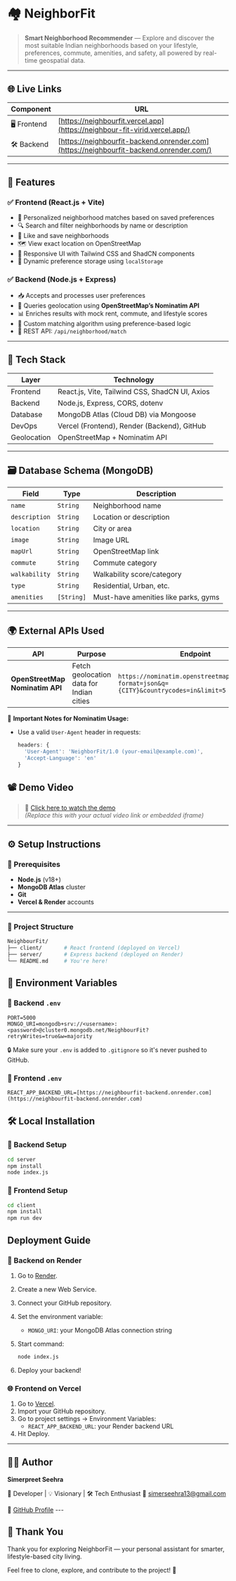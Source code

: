 # 🏘️ NeighborFit

> **Smart Neighborhood Recommender** — Explore and discover the most suitable Indian neighborhoods based on your lifestyle, preferences, commute, amenities, and safety, all powered by real-time geospatial data.

---

## 🌐 Live Links

| Component  | URL |
|------------|-----|
| 🖥️ Frontend | [https://neighbourfit.vercel.app](https://neighbour-fit-virid.vercel.app/) |
| 🛠️ Backend  | [https://neighbourfit-backend.onrender.com](https://neighbourfit-backend.onrender.com/) |

---

## 🚀 Features

### ✅ Frontend (React.js + Vite)

- 🎯 Personalized neighborhood matches based on saved preferences
- 🔍 Search and filter neighborhoods by name or description
- 💖 Like and save neighborhoods
- 🗺️ View exact location on OpenStreetMap
- 📱 Responsive UI with Tailwind CSS and ShadCN components
- 🧠 Dynamic preference storage using `localStorage`

### ✅ Backend (Node.js + Express)

- 📥 Accepts and processes user preferences
- 📍 Queries geolocation using **OpenStreetMap’s Nominatim API**
- 📊 Enriches results with mock rent, commute, and lifestyle scores
- 🧠 Custom matching algorithm using preference-based logic
- 🧾 REST API: `/api/neighborhood/match`

---

## 🧱 Tech Stack

| Layer        | Technology                                   |
|--------------|----------------------------------------------|
| Frontend     | React.js, Vite, Tailwind CSS, ShadCN UI, Axios |
| Backend      | Node.js, Express, CORS, dotenv               |
| Database     | MongoDB Atlas (Cloud DB) via Mongoose        |
| DevOps       | Vercel (Frontend), Render (Backend), GitHub |
| Geolocation  | OpenStreetMap + Nominatim API                |

---

## 🗃️ Database Schema (MongoDB)

| Field         | Type           | Description                              |
|---------------|----------------|------------------------------------------|
| `name`        | `String`       | Neighborhood name                        |
| `description` | `String`       | Location or description                  |
| `location`    | `String`       | City or area                             |
| `image`       | `String`       | Image URL                                |
| `mapUrl`      | `String`       | OpenStreetMap link                       |
| `commute`     | `String`       | Commute category                         |
| `walkability` | `String`       | Walkability score/category               |
| `type`        | `String`       | Residential, Urban, etc.                 |
| `amenities`   | `[String]`     | Must-have amenities like parks, gyms     |

---

## 🌍 External APIs Used

| API                        | Purpose                                    | Endpoint |
|----------------------------|--------------------------------------------|----------|
| **OpenStreetMap Nominatim API** | Fetch geolocation data for Indian cities | `https://nominatim.openstreetmap.org/search?format=json&q={CITY}&countrycodes=in&limit=5` |

📌 **Important Notes for Nominatim Usage:**

- Use a valid `User-Agent` header in requests:
  ```js
  headers: {
    'User-Agent': 'NeighborFit/1.0 (your-email@example.com)',
    'Accept-Language': 'en'
  }


## 📽️ Demo Video

> 🎥 [Click here to watch the demo](#)  
*(Replace this with your actual video link or embedded iframe)*

---

## ⚙️ Setup Instructions

### 🧩 Prerequisites

- **Node.js** (v18+)
- **MongoDB Atlas** cluster
- **Git**
- **Vercel & Render** accounts

---

### 📁 Project Structure

```bash
NeighbourFit/
├── client/       # React frontend (deployed on Vercel)
├── server/       # Express backend (deployed on Render)
└── README.md     # You're here!
```

## 🔐 Environment Variables

### 📌 Backend `.env`

```env
PORT=5000
MONGO_URI=mongodb+srv://<username>:<password>@cluster0.mongodb.net/NeighbourFit?retryWrites=true&w=majority
```
🔒 Make sure your `.env` is added to `.gitignore` so it's never pushed to GitHub.

### 📌 Frontend `.env`

```env
REACT_APP_BACKEND_URL=[https://neighbourfit-backend.onrender.com](https://neighbourfit-backend.onrender.com)
```

## 🛠️ Local Installation

### 🔹 Backend Setup

```bash
cd server
npm install
node index.js
```

### 🔹 Frontend Setup

```bash
cd client
npm install
npm run dev
```

## Deployment Guide

### 🚀 Backend on Render

1.  Go to [Render](https://render.com/).
2.  Create a new Web Service.
3.  Connect your GitHub repository.
4.  Set the environment variable:
    * `MONGO_URI`: your MongoDB Atlas connection string
5.  Start command:

    ```bash
    node index.js
    ```
6.  Deploy your backend!

### 🌐 Frontend on Vercel

1.  Go to [Vercel](https://vercel.com/).
2.  Import your GitHub repository.
3.  Go to project settings → Environment Variables:
    * `REACT_APP_BACKEND_URL`: your Render backend URL
4.  Hit Deploy.

---

## 👨‍💻 Author

**Simerpreet Seehra**

🧠 Developer | 💡 Visionary | 🛠 Tech Enthusiast
📧 [simerseehra13@gmail.com](mailto:simerseehra13@gmail.com)

🔗 [GitHub Profile](https://github.com/Simer13) ---

## 🙏 Thank You

Thank you for exploring NeighborFit — your personal assistant for smarter, lifestyle-based city living.

Feel free to clone, explore, and contribute to the project! 🌱



